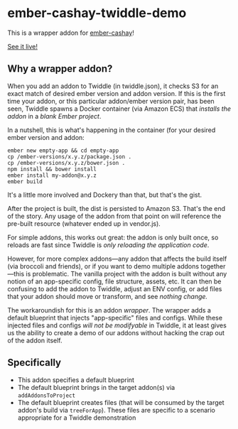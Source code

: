 # ember-cashay-twiddle-demo

This is a wrapper addon for [ember-cashay](https://github.com/dustinfarris/ember-cashay)!

[See it live!](https://ember-twiddle.com/f2a8a4123c65c4871a885444978efe65?openFiles=components.users-list.js%2C&route=%2Fusers)


## Why a wrapper addon?

When you add an addon to Twiddle (in twiddle.json), it checks S3 for an exact match of desired ember version and addon version.  If this is the first time your addon, or this particular addon/ember version pair, has been seen, Twiddle spawns a Docker container (via Amazon ECS) that _installs the addon_ in a _blank Ember project_.  

In a nutshell, this is what's happening in the container (for your desired ember version and addon:

```
ember new empty-app && cd empty-app
cp /ember-versions/x.y.z/package.json .
cp /ember-versions/x.y.z/bower.json .
npm install && bower install
ember install my-addon@x.y.z
ember build
```

It's a little more involved and Dockery than that, but that's the gist.

After the project is built, the dist is persisted to Amazon S3.  That's the end of the story.  Any usage of the addon from that point on will reference the pre-built resource (whatever ended up in vendor.js).

For simple addons, this works out great: the addon is only built once, so reloads are fast since Twiddle is _only reloading the application code_.

However, for more complex addons—any addon that affects the build itself (via broccoli and friends), or if you want to demo multiple addons together—this is problematic.  The vanilla project with the addon is built without any notion of an app-specific config, file structure, assets, etc.  It can then be confusing to add the addon to Twiddle, adjust an ENV config, or add files that your addon should move or transform, and see _nothing change._

The workaroundish for this is an addon _wrapper_.  The wrapper adds a default blueprint that injects "app-specific" files and configs.  While these injected files and configs _will not be modifyable_ in Twiddle, it at least gives us the ability to create a demo of our addons without hacking the crap out of the addon itself.


## Specifically

- This addon specifies a default blueprint
- The default blueprint brings in the target addon(s) via `addAddonsToProject`
- The default blueprint creates files (that will be consumed by the target addon's build via `treeForApp`).  These files are specific to a scenario appropriate for a Twiddle demonstration

